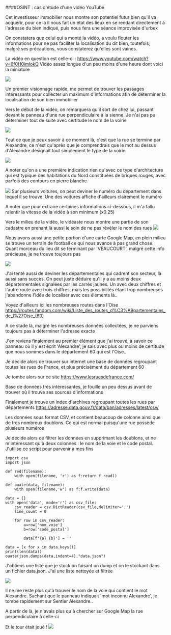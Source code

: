 ####OSINT : cas d'étude d'une vidéo YouTube

Cet investisseur immobilier nous montre son potentiel futur bien qu'il va acquérir, pour ce la il nous fait un état des lieux en se rendant directement à l'adresse du bien indiqué, puis nous fera une séance improvisée d'urbex

On constatera que celui qui a monté la vidéo, a voulu flouter les informations pour ne pas faciliter la localisation du dit bien, toutefois, malgré ses précautions, vous constaterez qu'elles sont vaines.

La vidéo en question est celle-ci : https://www.youtube.com/watch?v=6f0H0imlokQ
Vidéo assez longue d'un peu moins d'une heure dont voici la miniature

![](https://i.imgur.com/eB1rZ8D.png)

Un premier visionnage rapide, me permet de trouver les passages intéressants pour collecter un maximum d'informations afin de déterminer la localisation de son bien immobilier

Vers le début de la vidéo, on remarquera qu'il sort de chez lui, passant devant le panneau d'une rue perpendiculaire à la sienne. Je n'ai pas pu déterminer tout de suite avec certitude le nom de la voirie

![](https://i.imgur.com/rCA9kjq.png)

Tout ce que je peux savoir à ce moment là, c'est que la rue se termine par Alexandre, ce n'est qu'après que je comprendrais que le mot au dessus d'Alexandre désignait tout simplement le type de la voirie

![](https://i.imgur.com/lhpxu9H.png)

A noter qu'on a une première indication rien qu'avec ce type d'architecture qui est typique des habitations du Nord constituées de briques rouges, avec parfois des contours en pierre blanche

![](https://i.imgur.com/nHxVff3.png)
Sur plusieurs voitures, on peut deviner le numéro du département dans lequel il se trouve. Une des voitures affiche d'ailleurs clairement le numéro

A noter que pour extraire certaines informations ci-dessous, il m'a fallu ralentir la vitesse de la vidéo à son minimum (x0.25)

Vers le milieu de la vidéo, le vidéaste nous montre une partie de son cadastre en prenant là aussi le soin de ne pas révéler le nom des rues 
![](https://i.imgur.com/trBmS6i.png)

Nous avons aussi une petite portion d'une carte Google Map, en plein milieu se trouve un terrain de football ce qui nous avance à pas grand chose. Quant morceau du lieu dit se terminant par 'VEAUCOURT', malgré cette info précieuse, je ne trouve toujours pas

![](https://i.imgur.com/7TKDrec.png)

J'ai tenté aussi de deviner les départementales qui cadrent son secteur, là aussi sans succès. On peut juste déduire qu'il y a au moins deux départementales signalées par les carrés jaunes. Un avec deux chiffres et l'autre route avec trois chiffres, mais les possibilités étant trop nombreuses j'abandonne l'idée de localiser avec ces éléments là..

Voyez d'ailleurs ici les nombreuses routes dans l'Oise https://routes.fandom.com/wiki/Liste_des_routes_d%C3%A9partementales_de_l%27Oise_(60)


A ce stade là, malgré les nombreuses données collectées, je ne parviens toujours pas à déterminer l'adresse exacte

J'en reviens finalement au premier élément que j'ai trouvé, à savoir ce panneau où il y est écrit 'Alexandre', je sais avec plus ou moins de certitude que nous sommes dans le département 60 qui est l'Oise..

Je décide alors de trouver sur internet une base de données regroupant toutes les rues de France, et plus précisément du département 60

Je tombe alors sur ce site https://www.lesruesdefrance.com/

Base de données très intéressantes, je fouille un peu dessus avant de trouver où il trouve ses sources d'informations

Finalement je trouve un index d'archives regroupant toutes les rues par départements https://adresse.data.gouv.fr/data/ban/adresses/latest/csv/

Les données sous format CSV, et contient beaucoup de colonne ainsi que de très nombreux doublons. Ce qui est normal puisqu'une rue possède plusieurs numéros

Je décide alors de filtrer les données en supprimant les doublons, et ne m'intéressant qu'à deux colonnes : le nom de la voie et le code postal. J'utilise ce script pour parvenir à mes fins 

    import csv
    import json
    
    def red(filename):
        with open(filename, 'r') as f:return f.read()
    
    def ouate(data, filename):
        with open(filename,'w') as f:f.write(data)
    
    data = {}
    with open('data', mode='r') as csv_file:
        csv_reader = csv.DictReader(csv_file,delimiter=';')
        line_count = 0
    
        for row in csv_reader:
            a=row['nom_voie']
            b=row['code_postal']
    
            data[f'{a} {b}'] = ''
    
    data = [x for x in data.keys()]
    print(len(data))
    ouate(json.dumps(data,indent=4),"data.json")

J'obtiens une liste que je stock on faisant un dump et on le stockant dans un fichier data.json. J'ai une liste nettoyée et filtrée

![](https://i.imgur.com/7x9F9RO.png)

Il ne me reste plus qu'à trouver le nom de la voie qui contient le mot Alexandre. Sachant que le panneau indiquait 'mot inconnu Alexandre', je tombe rapidement sur Sentier Alexandre..

A partir de là, je n'avais plus qu'à chercher sur Google Map la rue perpendiculaire à celle-ci

Et le tour était joué !
![](https://i.imgur.com/cxp3NCH.png)
